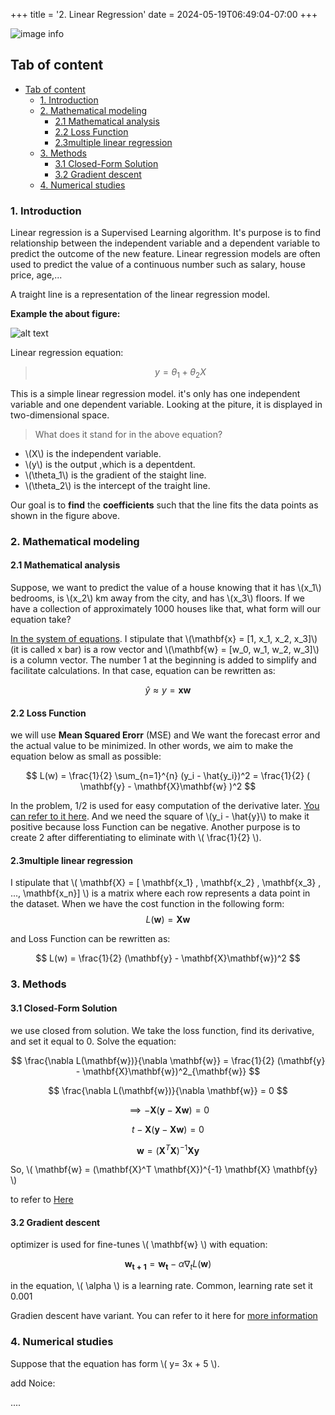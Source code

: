 +++
title = '2. Linear Regression'
date = 2024-05-19T06:49:04-07:00
+++
<!-- this is a code block for using mathematical symbols -->
<script src="https://polyfill.io/v3/polyfill.min.js?features=es6"></script>
<script id="MathJax-script" async src="https://cdn.jsdelivr.net/npm/mathjax@3/es5/tex-mml-chtml.js"></script>

<!-- This part includes the Javascript file -->
<script type="text/javascript" id="MathJax-script" async
  src="https://cdn.jsdelivr.net/npm/mathjax@3/es5/tex-mml-chtml.js">
</script>

<!-- this part configures it -->
<script type="text/x-mathjax-config">
MathJax.Hub.Config({
  tex2jax: {
    inlineMath: [['\\(','\\)']],
    displayMath: [['$$','$$'], ['\[','\]']],
    processEscapes: true,
    processEnvironments: true,
    skipTags: ['script', 'noscript', 'style', 'textarea', 'pre'],
    TeX: { equationNumbers: { autoNumber: "AMS" },
         extensions: ["AMSmath.js", "AMSsymbols.js"] }
  }
});
</script>


![image info](/images/2linear-regression-Head.png "Linear regression")

## Tab of content
- [Tab of content](#tab-of-content)
  - [1. Introduction](#1-introduction)
  - [2. Mathematical modeling](#2-mathematical-modeling)
    - [2.1 Mathematical analysis](#21-mathematical-analysis)
    - [2.2 Loss Function](#22-loss-function)
    - [2.3multiple linear regression](#23multiple-linear-regression)
  - [3. Methods](#3-methods)
    - [3.1 Closed-Form Solution](#31-closed-form-solution)
    - [3.2 Gradient descent](#32-gradient-descent)
  - [4. Numerical studies](#4-numerical-studies)

<!-- headings -->
<a id="Introduction"></a>
### 1. Introduction


Linear regression is a Supervised Learning algorithm. It's purpose is to find relationship between
the independent variable and a dependent variable to predict the outcome of the new feature. Linear regression models are often used to predict the value of a continuous number such as salary, house price, age,...

A traight line is a representation of the linear regression model.

**Example the about figure:**

![alt text](/images/2LinearRegression.png "Title")

  

<a id="equationone" style="text-decoration:none">Linear regression equation: </a>
> $$y = \theta_1 + \theta_2X $$  


This is a simple linear regression model. it's only has one independent variable and one dependent variable. Looking at the piture, it is displayed in two-dimensional space.

>What does it stand for in the above equation?
  - \\(X\\) is the independent variable.
  - \\(y\\) is the output ,which is a depentdent.
  - \\(\theta_1\\) is the gradient of the staight line.
  - \\(\theta_2\\) is the intercept of the traight line.


Our goal is to **find** the **coefficients** such that the line fits the data points as shown in the figure above.
<a id="Mathematical"></a>
### 2. Mathematical modeling


#### 2.1 Mathematical analysis
Suppose, we want to predict the value of a house knowing that it has \\(x_1\\) bedrooms, is \\(x_2\\) km away from the city, and has \\(x_3\\) floors. If we have a collection of approximately 1000 houses like that, what form will our equation take?

[In the system of equations](#equationone). I stipulate that \\(\mathbf{x} = [1, x_1, x_2, x_3]\\) (it is called x bar) is a row vector and \\(\mathbf{w} = [w_0, w_1, w_2, w_3]\\) is a column vector. The number 1 at the beginning is added to simplify and facilitate calculations. In that case, equation can be rewritten as:


<!-- https://www.baeldung.com/cs/latex-bold-math-symbols -->

$$
  \hat{y} \approx y= \mathbf{x} \mathbf{w}
$$

#### 2.2 Loss Function
we will use **Mean Squared Erorr** (MSE) and
We want the forecast error and the actual value to be minimized. In other words, we aim to make the equation below as small as possible:

$$
   L(w) = \frac{1}{2} \sum_{n=1}^{n} (y_i - \hat{y_i})^2 = \frac{1}{2} ( \mathbf{y} - \mathbf{X}\mathbf{w} )^2
$$

In the problem, 1/2 is used for easy computation of the derivative later. [ You can refer to it here](https://datascience.stackexchange.com/questions/53171/why-does-putting-a-1-2-in-front-of-the-squared-error-make-the-math-easier). And we need the square of \\(y_i - \hat{y}\\) to make it positive because loss Function can be negative. Another purpose is to create 2 after differentiating to eliminate with  \\( \frac{1}{2} \\).


#### 2.3multiple linear regression

I stipulate that \\(   \mathbf{X} = [ \mathbf{x_1} , \mathbf{x_2} , \mathbf{x_3} , ..., \mathbf{x_n}] \\) is a matrix where each row represents a data point in the dataset. When we have the cost function in the following form:
$$
  L( \mathbf{w}) = \mathbf{X} \mathbf{w}
$$


and Loss Function can be rewritten as:

$$
  L(w) = \frac{1}{2} (\mathbf{y} - \mathbf{X}\mathbf{w})^2 
$$


<a id="Methods  "></a>
### 3. Methods

#### 3.1 Closed-Form Solution

we use closed from solution. We take the loss function, find its derivative, and set it equal to 0. Solve the equation:


$$
  \frac{\nabla L(\mathbf{w})}{\nabla \mathbf{w}} =  \frac{1}{2} (\mathbf{y} - \mathbf{X}\mathbf{w})^2_{\mathbf{w}}
$$


$$
  \frac{\nabla L(\mathbf{w})}{\nabla \mathbf{w}} = 0 
$$


$$
  \implies - \mathbf{X} ( \mathbf{y} - \mathbf{X} \mathbf{w} ) = 0
$$


$$t
   -\mathbf{X} ( \mathbf{y} - \mathbf{X} \mathbf{w} ) = 0
$$


$$
  \mathbf{w} = (\mathbf{X}^T \mathbf{X})^{-1} \mathbf{X} \mathbf{y}
$$

So, \\( \mathbf{w} = (\mathbf{X}^T \mathbf{X})^{-1} \mathbf{X} \mathbf{y} \\)

to refer to [Here](/images/Derivative_MSE_LINEAR.png )


#### 3.2 Gradient descent

optimizer is used for fine-tunes \\( \mathbf{w} \\) with equation:

$$
  \mathbf{w_{t+1}} = \mathbf{w_{t}} - \alpha \nabla_{t} L(\mathbf{w})
$$

in the equation, \\( \alpha \\) is a learning rate. Common, learning rate set it 0.001

Gradien descent have variant. You can refer to it here for [more information](https://deepchecks.com/glossary/learning-rate-in-machine-learning/#:~:text=The%20learning%20rate%2C%20denoted%20by,network%20concerning%20the%20loss%20gradient%3E.)


### 4. Numerical studies

Suppose that the equation has form \\( y= 3x + 5 \\). 

add Noice:


....